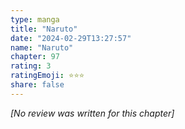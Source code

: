 ```yaml
---
type: manga
title: "Naruto"
date: "2024-02-29T13:27:57"
name: "Naruto"
chapter: 97
rating: 3
ratingEmoji: ⭐️⭐️⭐️
share: false
---
```


*[No review was written for this chapter]*
